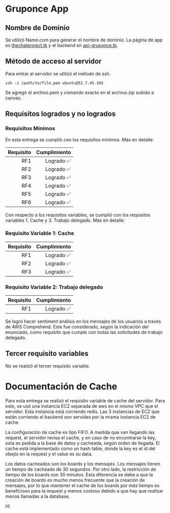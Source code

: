 # Gruponce App

## Nombre de Dominio

Se utilizó Name.com para generar el nombre de dominio. La página de app es [thechatproject.tk](http://www.thechatproject.tk) y el backend en [api-gruponce.tk](https://www.api-gruponce.tk/).

## Método de acceso al servidor

Para entrar al servidor se utilizó el método de ssh.
```
ssh -i /path/to/file.pem ubuntu@52.7.45.105
```
Se agregó el archivo.pem y comando exacto en el archivo.zip subido a canvas. 

## Requisitos logrados y no logrados

### Requisitos Mínimos
En esta entrega se cumplió con los requisitos mínimos. Más en detalle:

| Requisito | Cumplimiento |
| ---------: | -----------:|
| RF1 | Logrado :white_check_mark: |
| RF2 | Logrado :white_check_mark: |
| RF3  | Logrado :white_check_mark: |
| RF4  | Logrado :white_check_mark:|
| RF5  | Logrado :white_check_mark: |
| RF6  | Logrado :white_check_mark: |

Con respecto a los requisitos variables, se cumplió con los requisitos variables 1. Cache y 3. Trabajo delegado.
Más en detalle:

### Requisito Variable 1: Cache

| Requisito | Cumplimiento |
| ---------:| -----------:|
| RF1 | Logrado :white_check_mark: |
| RF2 | Logrado :white_check_mark: |
| RF3 | Logrado :white_check_mark: |

### Requisito Variable 2: Trabajo delegado

| Requisito | Cumplimiento |
| ---------:| -----------:|
| RF1 | Logrado :white_check_mark: |

Se logró hacer sentiment análisis en los mensajes de los usuarios a través de AWS Comprehend. Este fue considerado, según la indicación del enunciado, como requisito que cumple con todas las solicitudes de trabajo delegado.

## Tercer requisito variables

No se realizó el tercer requisito variable.


# Documentación de Cache

Para esta entrega se realizó el requisito variable de cache del servidor. Para esto, se usó una instancia EC2 separada de aws en el mismo VPC que el servidor. Esta instancia está corriendo redis. Las 3 instancias de EC2 que están corriendo el backend son servidas por la misma instancia EC2 de cache.

La configuración de cache es tipo FIFO. A medida que van llegando las request, el servidor revisa el cache, y en caso de no encontrarse la key, esta es pedida a la base de datos y cacheada, según orden de llegada. El cache está implementado como un hash table, donde la key es el id del obejto en la request y el value es su data.

Los datos cacheados son los boards y los mensajes. Los mensajes tienen un tiempo de cacheado de 30 segundos. Por otro lado, la restricción de tiempo de los boards son 30 minutos. Esta diferencia se debe a que la creación de boards es mucho menos frecuente que la creación de mensajes, por lo que mantener el cache de los boards por más tiempo es beneficioso para la request y menos costoso debido a que hay que realizar menos llamadas a la database.

Hi
